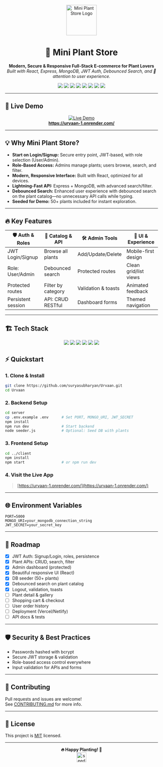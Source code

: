 <!-- LOGO & TITLE -->
<p align="center">
  <img src="https://img.icons8.com/color/120/000000/plant-under-sun.png" height="100" alt="Mini Plant Store Logo" />
</p>
<h1 align="center">🌱 Mini Plant Store</h1>
<p align="center">
  <b>Modern, Secure & Responsive Full-Stack E-commerce for Plant Lovers</b><br>
  <i>Built with React, Express, MongoDB, JWT Auth, Debounced Search, and 💚 attention to user experience.</i>
</p>

<p align="center">
  <img src="https://img.shields.io/badge/Status-Production%20Ready-brightgreen?style=flat-square" />
  <img src="https://img.shields.io/badge/License-MIT-blue?style=flat-square" />
  <img src="https://img.shields.io/badge/Frontend-React-61DAFB?logo=react&style=flat-square" />
  <img src="https://img.shields.io/badge/Backend-Express-black?logo=express&style=flat-square" />
  <img src="https://img.shields.io/badge/Database-MongoDB-47A248?logo=mongodb&style=flat-square" />
  <img src="https://img.shields.io/badge/Auth-JWT-black?logo=jsonwebtokens&style=flat-square" />
  <img src="https://img.shields.io/badge/Responsive%20UI-Yes-00C49A?style=flat-square" />
  <img src="https://img.shields.io/badge/Debounced%20Search-Enabled-f59e42?style=flat-square" />
</p>

---

## 🚀 Live Demo

<p align="center">
  <a href="https://urvaan-1.onrender.com/" target="_blank">
    <img src="https://img.shields.io/badge/Visit%20Mini%20Plant%20Store-00C49A?style=for-the-badge&logo=plant" alt="Live Demo" />
    <br>
    <b>https://urvaan-1.onrender.com/</b>
  </a>
</p>

---



## 💡 Why Mini Plant Store?

- **Start on Login/Signup:** Secure entry point, JWT-based, with role selection (User/Admin).
- **Role-Based Access:** Admins manage plants; users browse, search, and filter.
- **Modern, Responsive Interface:** Built with React, optimized for all devices.
- **Lightning-Fast API:** Express + MongoDB, with advanced search/filter.
- **Debounced Search:** Enhanced user experience with debounced search on the plant catalog—no unnecessary API calls while typing.
- **Seeded for Demo:** 50+ plants included for instant exploration.

---

## 🔥 Key Features

| 🛡️ Auth & Roles     | 🌿 Catalog & API      | 🛠️ Admin Tools     | 💎 UI & Experience      |
|---------------------|----------------------|--------------------|------------------------|
| JWT Login/Signup    | Browse all plants    | Add/Update/Delete  | Mobile-first design    |
| Role: User/Admin    | Debounced search     | Protected routes   | Clean grid/list views  |
| Protected routes    | Filter by category   | Validation & toasts| Animated feedback      |
| Persistent session  | API: CRUD RESTful    | Dashboard forms    | Themed navigation      |

---

## 🏗️ Tech Stack

<p align="center">
  <img src="https://img.shields.io/badge/React-61DAFB?logo=react&logoColor=white" />
  <img src="https://img.shields.io/badge/Express-000?logo=express&logoColor=white" />
  <img src="https://img.shields.io/badge/MongoDB-47A248?logo=mongodb&logoColor=white" />
  <img src="https://img.shields.io/badge/JWT-black?logo=jsonwebtokens&logoColor=white" />
  <img src="https://img.shields.io/badge/CSS3-1572B6?logo=css3&logoColor=white" />
  <img src="https://img.shields.io/badge/Debounce-Enabled-f59e42?style=flat-square" />
</p>



## ⚡ Quickstart

### 1. Clone & Install

```bash
git clone https://github.com/suryasubharyan/Urvaan.git
cd Urvaan
```

### 2. Backend Setup

```bash
cd server
cp .env.example .env      # Set PORT, MONGO_URI, JWT_SECRET
npm install
npm run dev               # Start backend
node seeder.js            # Optional: Seed DB with plants
```

### 3. Frontend Setup

```bash
cd ../client
npm install
npm start                 # or npm run dev
```

### 4. Visit the Live App

> [https://urvaan-1.onrender.com/](https://urvaan-1.onrender.com/)

---

## 🌐 Environment Variables

```env
PORT=5000
MONGO_URI=your_mongodb_connection_string
JWT_SECRET=your_secret_key
```

---

## 🚦 Roadmap

- [x] JWT Auth: Signup/Login, roles, persistence
- [x] Plant APIs: CRUD, search, filter
- [x] Admin dashboard (protected)
- [x] Beautiful responsive UI (React)
- [x] DB seeder (50+ plants)
- [x] Debounced search on plant catalog
- [x] Logout, validation, toasts
- [ ] Plant detail & gallery
- [ ] Shopping cart & checkout
- [ ] User order history
- [ ] Deployment (Vercel/Netlify)
- [ ] API docs & tests

---

## 🛡️ Security & Best Practices

- Passwords hashed with bcrypt
- Secure JWT storage & validation
- Role-based access control everywhere
- Input validation for APIs and forms

---

## 🤝 Contributing

Pull requests and issues are welcome!  
See [CONTRIBUTING.md](CONTRIBUTING.md) for more info.

---

## 📄 License

This project is [MIT](LICENSE) licensed.

---

<p align="center">
  <b>🔥 Happy Planting! 🌿</b>
  <br>
  <img src="https://img.icons8.com/color/48/000000/seedling.png" height="32" alt="seedling"/>
</p>
